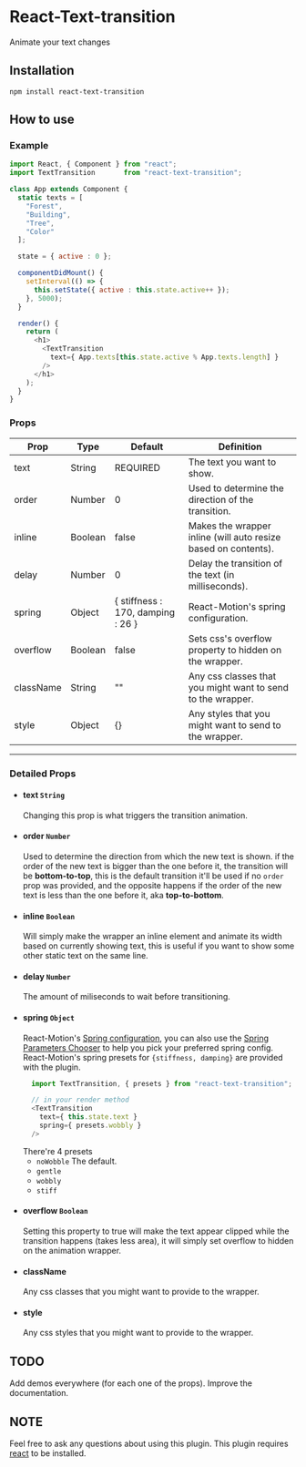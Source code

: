 # React-Text-transition
Animate your text changes
## Installation
```npm install react-text-transition```
## How to use

### Example
```javascript
import React, { Component } from "react";
import TextTransition       from "react-text-transition";

class App extends Component {
  static texts = [
    "Forest",
    "Building",
    "Tree",
    "Color"
  ];

  state = { active : 0 };

  componentDidMount() {
    setInterval(() => {
      this.setState({ active : this.state.active++ });
    }, 5000);
  }

  render() {
    return (
      <h1>
        <TextTransition
          text={ App.texts[this.state.active % App.texts.length] }
        />
      </h1>
    );
  }
}
```

### Props
| Prop | Type | Default | Definition |
| --- | --- | --- | --- |
| text | String | REQUIRED | The text you want to show. |
| order | Number | 0 | Used to determine the direction of the transition. |
| inline | Boolean | false | Makes the wrapper inline (will auto resize based on contents). |
| delay | Number | 0 | Delay the transition of the text (in milliseconds). |
| spring | Object | { stiffness : 170, damping : 26 } | React-Motion's spring configuration. |
| overflow | Boolean | false | Sets css's overflow property to hidden on the wrapper. |
| className | String | "" | Any css classes that you might want to send to the wrapper. |
| style | Object | {} | Any styles that you might want to send to the wrapper. |

___

### Detailed Props
* #### text ```String```
    Changing this prop is what triggers the transition animation.
* #### order ```Number```
    Used to determine the direction from which the new text is shown.
    if the order of the new text is bigger than the one before it, the transition will be **bottom-to-top**,
    this is the default transition it'll be used if no ```order``` prop was provided,
    and the opposite happens if the order of the new text is less than the one before it, aka **top-to-bottom**.
* #### inline ```Boolean```
    Will simply make the wrapper an inline element and animate its width based on currently showing text, this is useful if you want to show some other static text on the same line.
* #### delay ```Number```
    The amount of miliseconds to wait before transitioning.
* #### spring ```Object```
    React-Motion's [Spring configuration](https://github.com/chenglou/react-motion#helpers), you can also use the [Spring Parameters Chooser](http://chenglou.github.io/react-motion/demos/demo5-spring-parameters-chooser) to help you pick your preferred spring config.
    React-Motion's spring presets for ```{stiffness, damping}``` are provided with the plugin.
    ```javascript
      import TextTransition, { presets } from "react-text-transition";

      // in your render method
      <TextTransition
        text={ this.state.text }
        spring={ presets.wobbly }
      />
    ```
    There're 4 presets
    * ```noWobble``` The default.
    * ```gentle```
    * ```wobbly```
    * ```stiff```
* #### overflow ```Boolean```
    Setting this property to true will make the text appear clipped while the transition happens (takes less area), it will simply set overflow to hidden on the animation wrapper.
* #### className
    Any css classes that you might want to provide to the wrapper.
* #### style
    Any css styles that you might want to provide to the wrapper.

## TODO
  Add demos everywhere (for each one of the props).
  Improve the documentation.
## NOTE
  Feel free to ask any questions about using this plugin.
  This plugin requires [react](https://www.npmjs.com/package/react) to be installed.